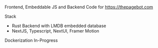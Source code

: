 Frontend, Embeddable JS and Backend Code for https://thepagebot.com

Stack
- Rust Backend with LMDB embedded database
- NextJS, Typescript, NextUI, Framer Motion

Dockerization In-Progress
